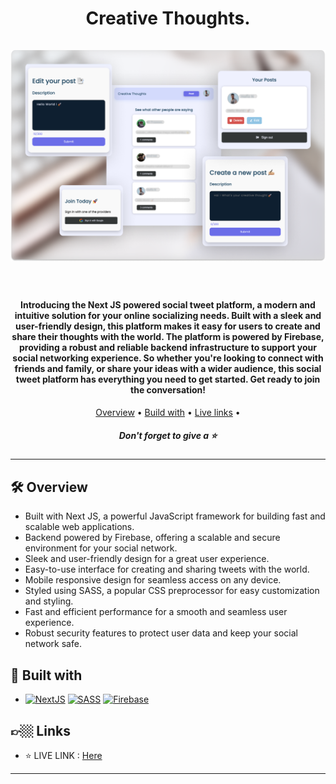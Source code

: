 <h1 align="center">
  Creative Thoughts.
  <br>
  <br>
  <a href="https://connecthafiz.netlify.app/" target="_blank" rel="noreferrer">
  <img src="./public/Frame 1.png" alt="img"></a>
  <br>
  <br>
</h1>

<h4 align="center">Introducing the Next JS powered social tweet platform, a modern and intuitive solution for your online socializing needs. Built with a sleek and user-friendly design, this platform makes it easy for users to create and share their thoughts with the world. The platform is powered by Firebase, providing a robust and reliable backend infrastructure to support your social networking experience. So whether you're looking to connect with friends and family, or share your ideas with a wider audience, this social tweet platform has everything you need to get started. Get ready to join the conversation!</h4>

<p align="center">
  <a href="#🛠-overview">Overview</a> •
  <a href="#🚀-built-with">Build with</a> •
  <a href="#👉🏼-links">Live links</a> •
</p>
<h5 align="center">Don't forget to give a ⭐️ </h5>
<hr>



## 🛠 Overview

- Built with Next JS, a powerful JavaScript framework for building fast and scalable web applications.
- Backend powered by Firebase, offering a scalable and secure environment for your social network.
- Sleek and user-friendly design for a great user experience.
- Easy-to-use interface for creating and sharing tweets with the world.
- Mobile responsive design for seamless access on any device.
- Styled using SASS, a popular CSS preprocessor for easy customization and styling.
- Fast and efficient performance for a smooth and seamless user experience.
- Robust security features to protect user data and keep your social network safe.

## 🚀 Built with

- [![NextJS][NextJS]][NextJS-url] [![SASS][SASS]][SASS-url] [![Firebase][Firebase]][Firebase-url]

## 👉🏼 Links

- ⭐️ LIVE LINK : [Here](https://connecthafiz.netlify.app/)

<hr>


[NextJS]: https://img.shields.io/badge/Next.Js-F5F5F5?style=for-the-badge&logo=next.js&logoColor=03001C
[NextJS-url]: https://nextjs.org/

[SASS]: https://img.shields.io/badge/SASS-FFFFFF?style=for-the-badge&logo=sass&logoColor=FF78F0
[SASS-url]: https://sass-lang.com/

[Firebase]: https://img.shields.io/badge/Firebase-F7EFE5?style=for-the-badge&logo=firebase&logoColor=F2921D
[Firebase-url]: https://swiperjs.com/
